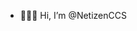 - 👋👋👋 Hi, I’m @NetizenCCS


<!---
NetizenCCS/NetizenCCS is a ✨ special ✨ repository because its `README.md` (this file) appears on your GitHub profile.
You can click the Preview link to take a look at your changes.
--->

